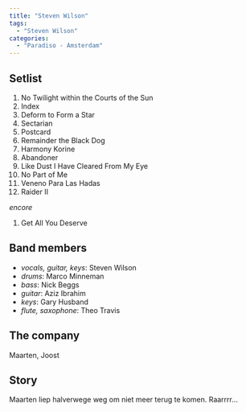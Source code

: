 ```yaml
---
title: "Steven Wilson"
tags:
  - "Steven Wilson"
categories:
  - "Paradiso - Amsterdam"
---
```

Setlist
-------
1. No Twilight within the Courts of the Sun
1. Index
1. Deform to Form a Star
1. Sectarian
1. Postcard
1. Remainder the Black Dog
1. Harmony Korine
1. Abandoner
1. Like Dust I Have Cleared From My Eye
1. No Part of Me
1. Veneno Para Las Hadas
1. Raider II

_encore_

1. Get All You Deserve

Band members
------------
* _vocals, guitar, keys_: Steven Wilson
* _drums_: Marco Minneman
* _bass_: Nick Beggs
* _guitar_: Aziz Ibrahim
* _keys_: Gary Husband
* _flute, saxophone_: Theo Travis

The company
-----------
Maarten, Joost

Story
-----
Maarten liep halverwege weg om niet meer terug te komen. Raarrrr...

